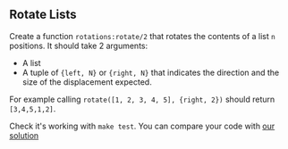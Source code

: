 Rotate Lists
------------

Create a function `rotations:rotate/2` that rotates the contents of a
list `n` positions. It should take 2 arguments:

- A list
- A tuple of `{left, N}` or `{right, N}` that indicates the direction
  and the size of the displacement expected.

For example calling `rotate([1, 2, 3, 4, 5], {right, 2})` should
return `[3,4,5,1,2]`.

Check it's working with `make test`. You can compare your code with
[our solution](solution/)
